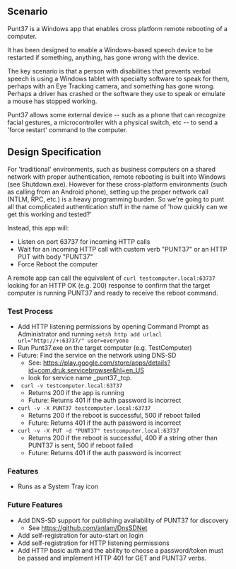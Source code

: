 ## Scenario

Punt37 is a Windows app that enables cross platform remote rebooting of a computer.

It has been designed to enable a Windows-based speech device to be restarted if something, anything, has gone wrong with the device.

The key scenario is that a person with disabilities that prevents verbal speech is using a Windows tablet with specialty software to
speak for them, perhaps with an Eye Tracking camera, and something has gone wrong.  Perhaps a driver has crashed or the software they
use to speak or emulate a mouse has stopped working.

Punt37 allows some external device -- such as a phone that can recognize facial gestures, a microcontroller with a physical switch, etc --
to send a 'force restart' command to the computer.

## Design Specification

For 'traditional' environments, such as business computers on a shared network with proper authentication, remote rebooting is built into Windows (see Shutdown.exe).  However for these cross-platform environments (such as calling from an Android phone), setting up the proper network call (NTLM, RPC, etc.) is a heavy programming burden.  So we're going to punt all that complicated authentication stuff in the name of 'how quickly can we get this working and tested?'

Instead, this app will:

- Listen on port 63737 for incoming HTTP calls
- Wait for an incoming HTTP call with custom verb "PUNT37" or an HTTP PUT with body "PUNT37"
- Force Reboot the computer

A remote app can call the equivalent of `curl testcomputer.local:63737` looking for an HTTP OK (e.g. 200) response to confirm that the target computer is running PUNT37 and ready to receive the reboot command.

### Test Process

- Add HTTP listening permissions by opening Command Prompt as Administrator and running `netsh http add urlacl url="http://+:63737/" user=everyone`
- Run Punt37.exe on the target computer (e.g. TestComputer)
- Future: Find the service on the network using DNS-SD
  - See: https://play.google.com/store/apps/details?id=com.druk.servicebrowser&hl=en_US
  - look for service name _punt37._tcp.
- ` curl -v testcomputer.local:63737`
  - Returns 200 if the app is running
  - Future: Returns 401 if the auth password is incorrect
- `curl -v -X PUNT37 testcomputer.local:63737`
  - Returns 200 if the reboot is successful, 500 if reboot failed
  - Future: Returns 401 if the auth password is incorrect
- `curl -v -X PUT -d "PUNT37" testcomputer.local:63737`
  - Returns 200 if the reboot is successful, 400 if a string other than PUNT37 is sent, 500 if reboot failed
  - Future: Returns 401 if the auth password is incorrect
  
### Features

- Runs as a System Tray icon

### Future Features

- Add DNS-SD support for publishing availability of PUNT37 for discovery
  - See https://github.com/anlam/DnsSDNet
- Add self-registration for auto-start on login
- Add self-registration for HTTP listening permissions
- Add HTTP basic auth and the ability to choose a password/token must be passed and implement HTTP 401 for GET and PUNT37 verbs.
